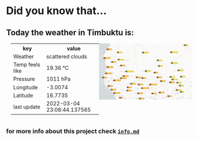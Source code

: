  
  # Did you know that... 
  ## Today the weather in Timbuktu is:

   <div class="row" style = "display:flex">
    <div class="column" style = "flex:50%">
      <table style="margin:5%;margin-top:0px">
        <tr>
          <th>key</th>
          <th>value</th>
        </tr>
        <tr>
          <td>Weather</td>
          <td>scattered clouds</td>
        </tr>
        <tr>
          <td>Temp feels like</td>
          <td>19.36 °C</td>
        </tr>
         <tr>
          <td>Pressure </td>
          <td>1011 hPa</td>
        </tr>
         <tr>
          <td>Longitude</td>
          <td>-3.0074</td>
        </tr>
         <tr>
          <td>Latitude</td>
          <td>16.7735</td>
        </tr>
        <tr>
          <td>last update</td>
          <td>2022-03-04 23:08:44.137565</td>
        </tr>
      </table> 
    </div>
    <div class="column"style = "flex:50%">
      <img src="Timbuktu.png"
        alt="Map Timbuktu"
        style="float: left; margin-right: 10px;" />
    </div>
  </div> 

  ### for more info about this project check [`info.md`](/info.md)
  